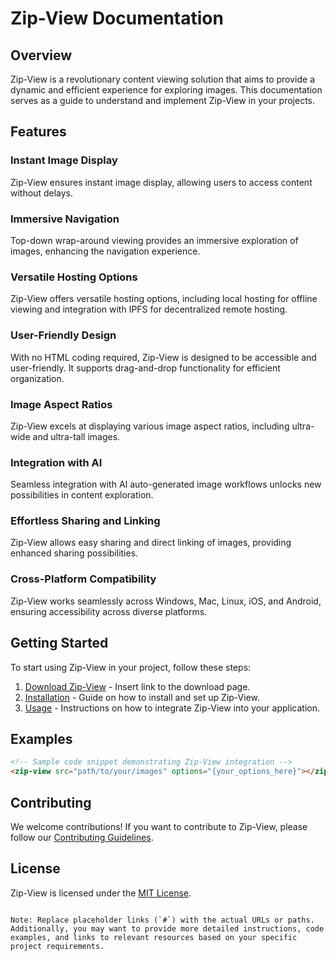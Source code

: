 # Zip-View Documentation

## Overview

Zip-View is a revolutionary content viewing solution that aims to provide a dynamic and efficient experience for exploring images. This documentation serves as a guide to understand and implement Zip-View in your projects.

## Features

### Instant Image Display

Zip-View ensures instant image display, allowing users to access content without delays.

### Immersive Navigation

Top-down wrap-around viewing provides an immersive exploration of images, enhancing the navigation experience.

### Versatile Hosting Options

Zip-View offers versatile hosting options, including local hosting for offline viewing and integration with IPFS for decentralized remote hosting.

### User-Friendly Design

With no HTML coding required, Zip-View is designed to be accessible and user-friendly. It supports drag-and-drop functionality for efficient organization.

### Image Aspect Ratios

Zip-View excels at displaying various image aspect ratios, including ultra-wide and ultra-tall images.

### Integration with AI

Seamless integration with AI auto-generated image workflows unlocks new possibilities in content exploration.

### Effortless Sharing and Linking

Zip-View allows easy sharing and direct linking of images, providing enhanced sharing possibilities.

### Cross-Platform Compatibility

Zip-View works seamlessly across Windows, Mac, Linux, iOS, and Android, ensuring accessibility across diverse platforms.

## Getting Started

To start using Zip-View in your project, follow these steps:

1. [Download Zip-View](#) - Insert link to the download page.
2. [Installation](#) - Guide on how to install and set up Zip-View.
3. [Usage](#) - Instructions on how to integrate Zip-View into your application.

## Examples

```html
<!-- Sample code snippet demonstrating Zip-View integration -->
<zip-view src="path/to/your/images" options="{your_options_here}"></zip-view>
```

## Contributing

We welcome contributions! If you want to contribute to Zip-View, please follow our [Contributing Guidelines](CONTRIBUTING.md).

## License

Zip-View is licensed under the [MIT License](LICENSE).
```

Note: Replace placeholder links (`#`) with the actual URLs or paths. Additionally, you may want to provide more detailed instructions, code examples, and links to relevant resources based on your specific project requirements.
